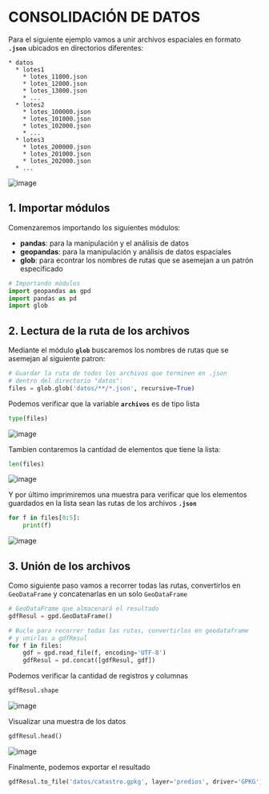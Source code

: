 # CONSOLIDACIÓN DE DATOS

Para el siguiente ejemplo vamos a unir archivos espaciales en formato **`.json`** ubicados en directorios diferentes:

```
* datos
  * lotes1
    * lotes_11000.json
    * lotes_12000.json
    * lotes_13000.json
    * ...
  * lotes2
    * lotes_100000.json
    * lotes_101000.json
    * lotes_102000.json
    * ...
  * lotes3
    * lotes_200000.json
    * lotes_201000.json
    * lotes_202000.json
  * ...  
```

![image](https://user-images.githubusercontent.com/88239150/228713934-4a102414-9cab-44fb-98b1-bf5209f3573c.png)

## 1. Importar módulos

Comenzaremos importando los siguientes módulos:

* **pandas**: para la manipulación y el análisis de datos
* **geopandas**: para la manipulación y análisis de datos espaciales 
* **glob**: para econtrar los nombres de rutas que se asemejan a un patrón especificado

```python
# Importando módulos
import geopandas as gpd
import pandas as pd
import glob
```

## 2. Lectura de la ruta de los archivos

Mediante el módulo **`glob`** buscaremos los nombres de rutas que se asemejan al siguiente patron:

```python
# Guardar la ruta de todos los archivos que terminen en .json
# dentro del directorio "datos":
files = glob.glob('datos/**/*.json', recursive=True)
```

Podemos verificar que la variable **`archivos`** es de tipo lista

```python
type(files)
```

![image](https://user-images.githubusercontent.com/88239150/228715200-503d1cd8-2f05-4590-b20f-fe4a5290b8ac.png)

Tambien contaremos la cantidad de elementos que tiene la lista:

```python
len(files)
```

![image](https://user-images.githubusercontent.com/88239150/228717349-b8ae4350-fbca-40e6-a105-b6ba27c8ad64.png)

Y por último imprimiremos una muestra para verificar que los elementos guardados en la lista sean las rutas de los archivos **`.json`**

```python
for f in files[0:5]:
    print(f)
```

![image](https://user-images.githubusercontent.com/88239150/228715547-42d89991-3575-41f1-bb25-2f251b16b357.png)

## 3. Unión de los archivos

Como siguiente paso vamos a recorrer todas las rutas, convertirlos en `GeoDataFrame` y concatenarlas en un solo `GeoDataFrame`

```python
# GeoDataFrame que almacenará el resultado
gdfResul = gpd.GeoDataFrame()

# Bucle para recorrer todas las rutas, convertirlos en geodataframe 
# y unirlas a gdfResul
for f in files:
    gdf = gpd.read_file(f, encoding='UTF-8')
    gdfResul = pd.concat([gdfResul, gdf])   
```

Podemos verificar la cantidad de registros y columnas

```python
gdfResul.shape
```

![image](https://user-images.githubusercontent.com/88239150/228719198-7397c681-8c0e-4340-8137-d184c7c5d1f9.png)

Visualizar una muestra de los datos

```python
gdfResul.head()
```

![image](https://user-images.githubusercontent.com/88239150/228719279-46f166db-d72e-4576-a63d-8161e6c5516a.png)


Finalmente, podemos exportar el resultado

```python
gdfResul.to_file('datos/catastro.gpkg', layer='predios', driver='GPKG')
```

